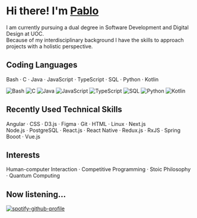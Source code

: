 # Hi there! I'm [Pablo](https://apausa.dev)

I am currently pursuing a dual degree in Software Development and Digital Design at UOC.  
Because of my interdisciplinary background I have the skills to approach projects with a holistic perspective.

## Coding Languages

Bash · C · Java · JavaScript · TypeScript · SQL · Python · Kotlin

![Bash](https://img.shields.io/badge/Bash-black?logo=bash)
![C](https://img.shields.io/badge/C-black?logo=c)
![Java](https://img.shields.io/badge/Java-black?logo=java)
![JavaScript](https://img.shields.io/badge/JavaScript-black?logo=javascript)
![TypeScript](https://img.shields.io/badge/TypeScript-black?logo=typescript)
![SQL](https://img.shields.io/badge/SQL-black?logo=sql)
![Python](https://img.shields.io/badge/Python-black?logo=python)
![Kotlin](https://img.shields.io/badge/Kotlin-black?logo=kotlin)

## Recently Used Technical Skills


Angular · CSS · D3.js · Figma · Git · HTML · Linux · Next.js  
Node.js · PostgreSQL · React.js · React Native · Redux.js · RxJS · Spring Booot · Vue.js

[](https://img.shields.io/badge/Angular-black?logo=angular)
[](https://img.shields.io/badge/CSS-black?logo=css)
[](https://img.shields.io/badge/D3.js-black?logo=d3)
[](https://img.shields.io/badge/Figma-black?logo=figma)
[](https://img.shields.io/badge/Git-black?logo=git)
[](https://img.shields.io/badge/HTML-black?logo=html)
[](https://img.shields.io/badge/Linux-black?logo=linux)
[](https://img.shields.io/badge/Next.js-black?logo=nextdotjs)
[](https://img.shields.io/badge/Node.js-black?logo=nodedotjs)
[](https://img.shields.io/badge/PostgreSQL-black?logo=postgresql)
[](https://img.shields.io/badge/React.js-black?logo=react)
[](https://img.shields.io/badge/React_Native-black?logo=react)
[](https://img.shields.io/badge/Redux.js-black?logo=redux)
[](https://img.shields.io/badge/RxJS-black?logo=javascript)
[](https://img.shields.io/badge/Spring_Boot-black?logo=spring)
[](https://img.shields.io/badge/Vue.js-black?logo=vuedotjs)

## Interests

Human-computer Interaction · Competitive Programming · Stoic Philosophy · Quantum Computing

## Now listening...

[![spotify-github-profile](https://spotify-github-profile.kittinanx.com/api/view?uid=pabloapausa&cover_image=true&theme=natemoo-re&show_offline=true&background_color=121212&interchange=false&bar_color=53b14f&bar_color_cover=false)](https://spotify-github-profile.kittinanx.com/api/view?uid=pabloapausa&redirect=true)
